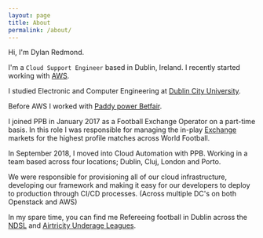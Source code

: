 ```yaml
---
layout: page
title: About
permalink: /about/
---
```


Hi, I'm Dylan Redmond.

I'm a `Cloud Support Engineer` based in Dublin, Ireland. I recently started working with <a href="https://aws.amazon.com/" target="_blank">AWS</a>.

I studied Electronic and Computer Engineering at <a href="https://www.dcu.ie/" target="_blank">Dublin City University</a>.


Before AWS I worked with <a href="https://www.paddypowerbetfair.com" target="_blank">Paddy power Betfair</a>.


I joined PPB in January 2017 as a Football Exchange Operator on a part-time basis.
In this role I was responsible for managing the in-play <a href="https://www.betfair.com/exchange/plus/football" target="_blank">Exchange</a> markets for the highest profile matches across World Football.

In September 2018, I moved into Cloud Automation with PPB. Working in a team based across four locations; Dublin, Cluj, London and Porto.

We were responsible for provisioning all of our cloud infrastructure, developing our framework and making it easy for our developers to deploy to production through CI/CD processes. (Across multiple DC's on both Openstack and AWS)

In my spare time, you can find me Refereeing football in Dublin across the <a href="http://ndsl.ie/" target="_blank">NDSL</a> and <a href="https://www.sseairtricityleague.ie/" target="_blank">Airtricity Underage Leagues</a>.

